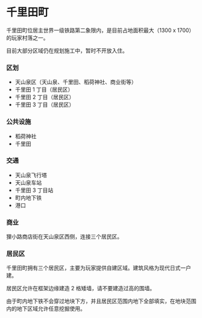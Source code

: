# 千里田町

千里田町位居主世界一级铁路第二象限内，是目前占地面积最大（1300 x 1700）的玩家村落之一。

目前大部分区域仍在规划施工中，暂时不开放入住。

### 区划

 - 天山泉区（天山泉、千里田、稻荷神社、商业街等）
 - 千里田 1 丁目（居民区）
 - 千里田 2 丁目（居民区）
 - 千里田 3 丁目（居民区）

### 公共设施

- 稻荷神社
- 千里田

### 交通

- 天山泉飞行塔
- 天山泉车站
- 千里田 3 丁目站
- 町内地下铁
- 港口

### 商业

狸小路商店街在天山泉区西侧，连接三个居民区。

### 居民区

千里田町拥有三个居民区，主要为玩家提供自建区域。建筑风格为现代日式一户建。

居民区允许在框架边缘建造 2 格矮墙，请不要建造过高的围墙。

由于町内地下铁不会穿过地块下方，并且居民区范围内地下全部填实，在地块范围内的地下区域允许任意挖掘使用。

